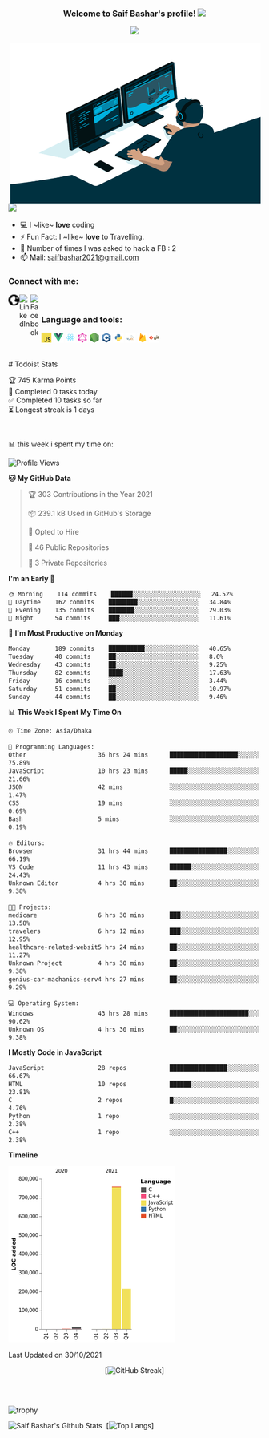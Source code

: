 <h3 align="center">
  Welcome to Saif Bashar's profile!
  <img src="https://media.giphy.com/media/hvRJCLFzcasrR4ia7z/giphy.gif" width="28">
</h3>
<p align="center">
  <a href="https://github.com/saifbashar"><img src="https://readme-typing-svg.herokuapp.com/?lines=Full-stack%20web%20and%20app%20developer;Self-taught%20UI%2FUX%20Designer;2%2B%20years%20of%20coding%20experience;Always%20learning%20new%20things&center=true&width=380&height=45"></a>
</p>


<img align="right" alt="GIF" src="https://raw.githubusercontent.com/saifbashar/saifbashar/main/code.gif" width="500" height="320" />

  
![](https://komarev.com/ghpvc/?username=saifbashar&color=green&style=flat-square&label=PROFILE+VIEWS)



  
  

- 💻 I ~like~ **love** coding
- ⚡ Fun Fact: I ~like~ **love** to Travelling.
- 🏅 Number of times I was asked to hack a FB : 2
- 📫 Mail: saifbashar2021@gmail.com

 
<!-- - Usesless Stats:
 👯 I have successfully worked on production level projects regarding android, web and backend.
currently perfecting my skills with ReactJS and Android MVVM Architecture.


-->
 ### Connect with me:

[<img align="left" alt="" width="22px" src="https://raw.githubusercontent.com/iconic/open-iconic/master/svg/globe.svg" />][website]
[<img align="left" alt="LinkedIn" width="22px" src="https://cdn.jsdelivr.net/npm/simple-icons@v3/icons/linkedin.svg" />][linkedin]
[<img align="left" alt="Facebook" width="22px" src="https://cdn.jsdelivr.net/npm/simple-icons@v3/icons/facebook.svg" />][facebook]


<br /> 


 ### Language and tools:

<code><img height="20" src="https://raw.githubusercontent.com/github/explore/80688e429a7d4ef2fca1e82350fe8e3517d3494d/topics/javascript/javascript.png"></code>
<code><img height="20" src="https://raw.githubusercontent.com/github/explore/80688e429a7d4ef2fca1e82350fe8e3517d3494d/topics/vue/vue.png"></code>
<code><img height="20" src="https://raw.githubusercontent.com/github/explore/80688e429a7d4ef2fca1e82350fe8e3517d3494d/topics/react/react.png"></code>
<code><img height="20" src="https://raw.githubusercontent.com/github/explore/5c058a388828bb5fde0bcafd4bc867b5bb3f26f3/topics/graphql/graphql.png"></code>
<code><img height="20" src="https://raw.githubusercontent.com/github/explore/80688e429a7d4ef2fca1e82350fe8e3517d3494d/topics/nodejs/nodejs.png"></code>
<code><img height="20" src="https://raw.githubusercontent.com/github/explore/80688e429a7d4ef2fca1e82350fe8e3517d3494d/topics/cpp/cpp.png"></code>
<code><img height="20" src="https://raw.githubusercontent.com/github/explore/80688e429a7d4ef2fca1e82350fe8e3517d3494d/topics/python/python.png"></code>
<code><img height="20" src="https://raw.githubusercontent.com/github/explore/80688e429a7d4ef2fca1e82350fe8e3517d3494d/topics/mysql/mysql.png"></code>
<code><img height="20" src="https://raw.githubusercontent.com/github/explore/80688e429a7d4ef2fca1e82350fe8e3517d3494d/topics/firebase/firebase.png"></code>
<code><img height="20" src="https://raw.githubusercontent.com/github/explore/80688e429a7d4ef2fca1e82350fe8e3517d3494d/topics/git/git.png"></code>

  
  


<br />
# Todoist Stats

<!-- TODO-IST:START -->
🏆  745 Karma Points           
🌸  Completed 0 tasks today           
✅  Completed 10 tasks so far           
⏳  Longest streak is 1 days
<!-- TODO-IST:END -->
<br />

📊 this week i spent my time on:
<br />

<!--START_SECTION:waka-->
![Profile Views](http://img.shields.io/badge/Profile%20Views-2-blue)

**🐱 My GitHub Data** 

> 🏆 303 Contributions in the Year 2021
 > 
> 📦 239.1 kB Used in GitHub's Storage 
 > 
> 💼 Opted to Hire
 > 
> 📜 46 Public Repositories 
 > 
> 🔑 3 Private Repositories  
 > 
**I'm an Early 🐤** 

```text
🌞 Morning    114 commits    ██████░░░░░░░░░░░░░░░░░░░   24.52% 
🌆 Daytime    162 commits    ████████░░░░░░░░░░░░░░░░░   34.84% 
🌃 Evening    135 commits    ███████░░░░░░░░░░░░░░░░░░   29.03% 
🌙 Night      54 commits     ███░░░░░░░░░░░░░░░░░░░░░░   11.61%

```
📅 **I'm Most Productive on Monday** 

```text
Monday       189 commits    ██████████░░░░░░░░░░░░░░░   40.65% 
Tuesday      40 commits     ██░░░░░░░░░░░░░░░░░░░░░░░   8.6% 
Wednesday    43 commits     ██░░░░░░░░░░░░░░░░░░░░░░░   9.25% 
Thursday     82 commits     ████░░░░░░░░░░░░░░░░░░░░░   17.63% 
Friday       16 commits     ░░░░░░░░░░░░░░░░░░░░░░░░░   3.44% 
Saturday     51 commits     ██░░░░░░░░░░░░░░░░░░░░░░░   10.97% 
Sunday       44 commits     ██░░░░░░░░░░░░░░░░░░░░░░░   9.46%

```


📊 **This Week I Spent My Time On** 

```text
⌚︎ Time Zone: Asia/Dhaka

💬 Programming Languages: 
Other                    36 hrs 24 mins      ███████████████████░░░░░░   75.89% 
JavaScript               10 hrs 23 mins      █████░░░░░░░░░░░░░░░░░░░░   21.66% 
JSON                     42 mins             ░░░░░░░░░░░░░░░░░░░░░░░░░   1.47% 
CSS                      19 mins             ░░░░░░░░░░░░░░░░░░░░░░░░░   0.69% 
Bash                     5 mins              ░░░░░░░░░░░░░░░░░░░░░░░░░   0.19%

🔥 Editors: 
Browser                  31 hrs 44 mins      ████████████████░░░░░░░░░   66.19% 
VS Code                  11 hrs 43 mins      ██████░░░░░░░░░░░░░░░░░░░   24.43% 
Unknown Editor           4 hrs 30 mins       ██░░░░░░░░░░░░░░░░░░░░░░░   9.38%

🐱‍💻 Projects: 
medicare                 6 hrs 30 mins       ███░░░░░░░░░░░░░░░░░░░░░░   13.58% 
travelers                6 hrs 12 mins       ███░░░░░░░░░░░░░░░░░░░░░░   12.95% 
healthcare-related-websit5 hrs 24 mins       ██░░░░░░░░░░░░░░░░░░░░░░░   11.27% 
Unknown Project          4 hrs 30 mins       ██░░░░░░░░░░░░░░░░░░░░░░░   9.38% 
genius-car-machanics-serv4 hrs 27 mins       ██░░░░░░░░░░░░░░░░░░░░░░░   9.29%

💻 Operating System: 
Windows                  43 hrs 28 mins      ██████████████████████░░░   90.62% 
Unknown OS               4 hrs 30 mins       ██░░░░░░░░░░░░░░░░░░░░░░░   9.38%

```

**I Mostly Code in JavaScript** 

```text
JavaScript               28 repos            ████████████████░░░░░░░░░   66.67% 
HTML                     10 repos            ██████░░░░░░░░░░░░░░░░░░░   23.81% 
C                        2 repos             █░░░░░░░░░░░░░░░░░░░░░░░░   4.76% 
Python                   1 repo              ░░░░░░░░░░░░░░░░░░░░░░░░░   2.38% 
C++                      1 repo              ░░░░░░░░░░░░░░░░░░░░░░░░░   2.38%

```


**Timeline**

![Chart not found](https://raw.githubusercontent.com/saifbashar/saifbashar/main/charts/bar_graph.png) 


 Last Updated on 30/10/2021
<!--END_SECTION:waka-->

<div align="center">
  

[![GitHub Streak](https://github-readme-streak-stats.herokuapp.com?user=saifbashar&theme=synthwave)]
  </div>
  
<br /><br />



  ![trophy](https://github-profile-trophy.vercel.app/?username=saifbashar&theme=juicyfresh&no-frame=true&row=1&&margin-w=20&no-bg=true)

  
<img align="left" alt="Saif Bashar's Github Stats" src="https://github-readme-stats.vercel.app/api?username=saifbashar&show_icons=true" />    &nbsp;
[![Top Langs](https://github-readme-stats.vercel.app/api/top-langs?username=saifbashar&count_private=true&show_icons=true)]
  </div>

  



[website]: https://saifbashar.wordpress.com/
[facebook]: https://www.facebook.com/yepitssaif/
[linkedin]:https://www.linkedin.com/in/saifbashar/
<br/>
<br/>


